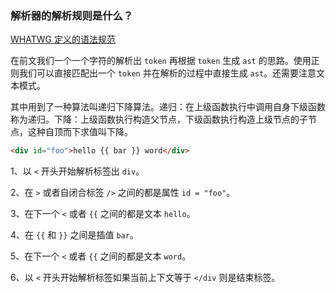 ### 解析器的解析规则是什么？

[WHATWG 定义的语法规范](https://html.spec.whatwg.org/#toc-syntax)

在前文我们一个一个字符的解析出 `token` 再根据 `token` 生成 `ast` 的思路。使用正则我们可以直接匹配出一个 `token` 并在解析的过程中直接生成 `ast`。还需要注意文本模式。

其中用到了一种算法叫递归下降算法。递归：在上级函数执行中调用自身下级函数称为递归。下降：上级函数执行构造父节点，下级函数执行构造上级节点的子节点，这种自顶而下求值叫下降。

```html
<div id="foo">hello {{ bar }} word</div>
```

1、以 `<` 开头开始解析标签出 `div`。

2、在 `>` 或者自闭合标签 `/>` 之间的都是属性 `id = "foo"`。

3、在下一个 `<` 或者 `{{` 之间的都是文本 `hello`。

4、在 `{{` 和 `}}` 之间是插值 `bar`。

5、在下一个 `<` 或者 `{{` 之间的都是文本 `word`。

6、以 `<` 开头开始解析标签如果当前上下文等于 `</div` 则是结束标签。

